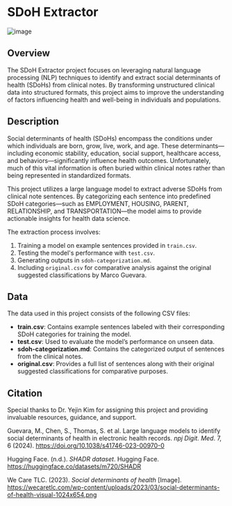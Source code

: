 # SDoH Extractor

![image](https://github.com/user-attachments/assets/20ad3cf5-cc9e-49b9-b548-eb91597e1ebd)

## Overview

The SDoH Extractor project focuses on leveraging natural language processing (NLP) techniques to identify and extract social determinants of health (SDoHs) from clinical notes. By transforming unstructured clinical data into structured formats, this project aims to improve the understanding of factors influencing health and well-being in individuals and populations.

## Description

Social determinants of health (SDoHs) encompass the conditions under which individuals are born, grow, live, work, and age. These determinants—including economic stability, education, social support, healthcare access, and behaviors—significantly influence health outcomes. Unfortunately, much of this vital information is often buried within clinical notes rather than being represented in standardized formats.

This project utilizes a large language model to extract adverse SDoHs from clinical note sentences. By categorizing each sentence into predefined SDoH categories—such as EMPLOYMENT, HOUSING, PARENT, RELATIONSHIP, and TRANSPORTATION—the model aims to provide actionable insights for health data science.

The extraction process involves:
1. Training a model on example sentences provided in `train.csv`.
2. Testing the model's performance with `test.csv`.
3. Generating outputs in `sdoh-categorization.md`.
4. Including `original.csv` for comparative analysis against the original suggested classifications by Marco Guevara.

## Data

The data used in this project consists of the following CSV files:

- **train.csv**: Contains example sentences labeled with their corresponding SDoH categories for training the model.
- **test.csv**: Used to evaluate the model’s performance on unseen data.
- **sdoh-categorization.md**: Contains the categorized output of sentences from the clinical notes.
- **original.csv**: Provides a full list of sentences along with their original suggested classifications for comparative purposes.

## Citation

Special thanks to Dr. Yejin Kim for assigning this project and providing invaluable resources, guidance, and support.

Guevara, M., Chen, S., Thomas, S. et al. Large language models to identify social determinants of health in electronic health records. *npj Digit. Med*. 7, 6 (2024). https://doi.org/10.1038/s41746-023-00970-0

Hugging Face. (n.d.). *SHADR dataset*. Hugging Face. https://huggingface.co/datasets/m720/SHADR

We Care TLC. (2023). *Social determinants of health* [Image]. https://wecaretlc.com/wp-content/uploads/2023/03/social-determinants-of-health-visual-1024x654.png
